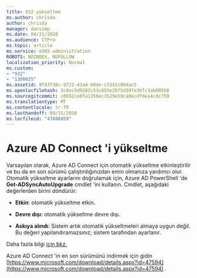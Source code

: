 ```yaml
---
title: 932 yükseltme
ms.author: chrisda
author: chrisda
manager: dansimp
ms.date: 04/21/2020
ms.audience: ITPro
ms.topic: article
ms.service: o365-administration
ROBOTS: NOINDEX, NOFOLLOW
localization_priority: Normal
ms.custom:
- "932"
- "1300025"
ms.assetid: 8f43f36c-9722-43a4-b0de-c5341c06dac5
ms.openlocfilehash: 5c8ec5d9282c53c655e28f5d38fe36fc3ab005b8
ms.sourcegitcommit: c6692ce0fa1358ec3529e59ca0ecdfdea4cdc759
ms.translationtype: MT
ms.contentlocale: tr-TR
ms.lasthandoff: 09/15/2020
ms.locfileid: "47806059"
---
```

# <a name="upgrade-azure-ad-connect"></a>Azure AD Connect 'i yükseltme

Varsayılan olarak, Azure AD Connect için otomatik yükseltme etkinleştirilir ve bu da en son sürümü çalıştırdığınızdan emin olmanıza yardımcı olur. Otomatik yükseltme ayarlarını doğrulamak için, Azure AD PowerShell 'de **Get-ADSyncAutoUpgrade** cmdlet 'ini kullanın. Cmdlet, aşağıdaki değerlerden birini döndürür:

- **Etkin**: otomatik yükseltme etkin.

- **Devre dışı**: otomatik yükseltme devre dışı.

- **Askıya alındı**: Sistem artık otomatik yükseltmeleri almaya uygun değil. Bu değeri yapılandıramazsınız; sistem tarafından ayarlanır.

Daha fazla bilgi [için bkz.](https://docs.microsoft.com/azure/active-directory/connect/active-directory-aadconnect-feature-automatic-upgrade)

Azure AD Connect 'in en son sürümünü indirmek için gidin [https://www.microsoft.com/download/details.aspx?id=47594](https://www.microsoft.com/download/details.aspx?id=47594) .
